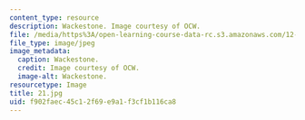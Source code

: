 ```yaml
---
content_type: resource
description: Wackestone. Image courtesy of OCW.
file: /media/https%3A/open-learning-course-data-rc.s3.amazonaws.com/12-110-sedimentary-geology-fall-2004/f902faec45c12f69e9a1f3cf1b116ca8_21.jpg
file_type: image/jpeg
image_metadata:
  caption: Wackestone.
  credit: Image courtesy of OCW.
  image-alt: Wackestone.
resourcetype: Image
title: 21.jpg
uid: f902faec-45c1-2f69-e9a1-f3cf1b116ca8
---
```

